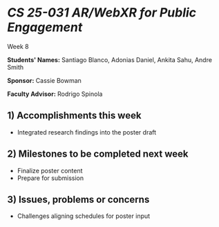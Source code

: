# *CS 25-031 AR/WebXR for Public Engagement*

Week 8

**Students' Names:**
Santiago Blanco, Adonias Daniel, Ankita Sahu, Andre Smith 

**Sponsor:**
Cassie Bowman

**Faculty Advisor:**
Rodrigo Spinola

## 1) Accomplishments this week ##
   - Integrated research findings into the poster draft

## 2) Milestones to be completed next week ##
   - Finalize poster content
   - Prepare for submission

## 3) Issues, problems or concerns ##
   - Challenges aligning schedules for poster input


